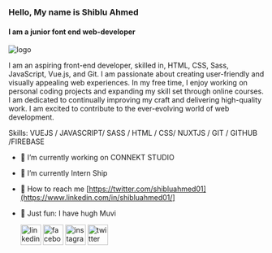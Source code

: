 ### Hello, My name is Shiblu Ahmed
#### I am a junior font end web-developer
![logo](https://media.licdn.com/dms/image/D5616AQGAz300eh43Mw/profile-displaybackgroundimage-shrink_350_1400/0/1676994775739?e=1688601600&v=beta&t=bURRwrJTLgrIU4GhvPESeqGxj9u03kb8yW675zO6AwM)

I am an aspiring front-end developer, skilled in, HTML, CSS, Sass, JavaScript, Vue.js, and Git. I am passionate about creating user-friendly and visually appealing web experiences. In my free time, I enjoy working on personal coding projects and expanding my skill set through online courses. I am dedicated to continually improving my craft and delivering high-quality work. I am excited to contribute to the ever-evolving world of web development.

Skills: VUEJS / JAVASCRIPT/ SASS / HTML / CSS/ NUXTJS / GIT / GITHUB /FIREBASE

- 🔭 I’m currently working on CONNEKT STUDIO 
- 🌱 I’m currently Intern Ship    
- 🔭 How to reach me [https://twitter.com/shibluahmed01](https://www.linkedin.com/in/shibluahmed01/]   
- 🔭 Just fun: I have hugh Muvi


  [<img src='https://cdn.jsdelivr.net/npm/simple-icons@3.0.1/icons/linkedin.svg' alt='linkedin' height='40'>](https://www.linkedin.com/in/md-shiblu-ahmed-091533220/)  [<img src='https://cdn.jsdelivr.net/npm/simple-icons@3.0.1/icons/facebook.svg' alt='facebook' height='40'>](https://www.facebook.com/mdjibonahmed588)  [<img src='https://cdn.jsdelivr.net/npm/simple-icons@3.0.1/icons/instagram.svg' alt='instagram' height='40'>](https://www.instagram.com/jibonahmedshiblu/)  [<img src='https://cdn.jsdelivr.net/npm/simple-icons@3.0.1/icons/twitter.svg' alt='twitter' height='40'>](https://twitter.com/shibluahmed01)  



